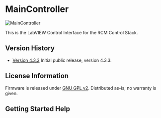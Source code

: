 MainController
========================

![MainController](http://engineering3.org/wp-content/uploads/2015/02/Maincontroller_On.jpg)

This is the LabVIEW Control Interface for the RCM Control Stack.


Version History
---------------
* [Version 4.3.3](https://github.com/Engineering-3/MainController) Initial public release, version 4.3.3.  


License Information
-------------------
Firmware is released under [GNU GPL v2](http://www.gnu.org/licenses/old-licenses/gpl-2.0.html).
Distributed as-is; no warranty is given.


Getting Started Help
--------------------
